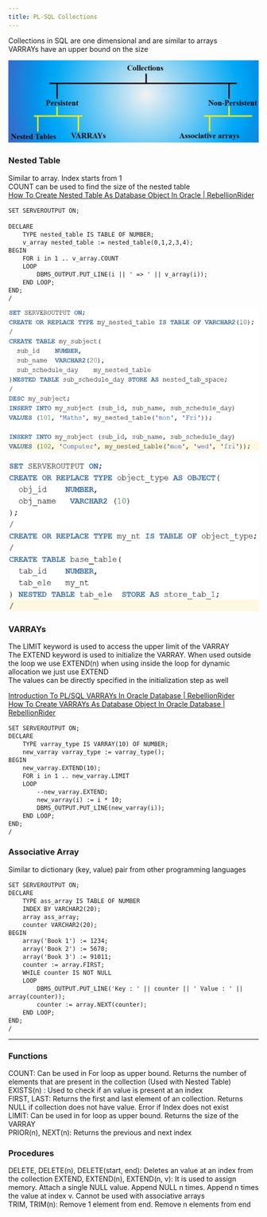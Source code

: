 ```yaml
---
title: PL-SQL Collections
---
```


Collections in SQL are one dimensional and are similar to arrays  
VARRAYs have an upper bound on the size

![Collections|550](../images/collection_objects.png)

### Nested Table

Similar to array. Index starts from 1  
COUNT can be used to find the size of the nested table  
[How To Create Nested Table As Database Object In Oracle | RebellionRider](http://www.rebellionrider.com/how-to-create-nested-table-as-database-object-in-oracle/#.WNZ32vl97IW)

````plsql
SET SERVEROUTPUT ON;

DECLARE
    TYPE nested_table IS TABLE OF NUMBER;
    v_array nested_table := nested_table(0,1,2,3,4);
BEGIN
    FOR i in 1 .. v_array.COUNT
    LOOP
        DBMS_OUTPUT.PUT_LINE(i || ' => ' || v_array(i));
    END LOOP;
END;
/
````

![Nested Table 1|550](../images/nested_table_1.png)

![Nested Table 2|500](../images/nested_table_2.png)

### VARRAYs

The LIMIT keyword is used to access the upper limit of the VARRAY  
The EXTEND keyword is used to initialize the VARRAY. When used outside the loop we use EXTEND(n) when using inside the loop for dynamic allocation we just use EXTEND  
The values can be directly specified in the initialization step as well

[Introduction To PL/SQL VARRAYs In Oracle Database | RebellionRider](http://www.rebellionrider.com/introduction-to-pl-sql-varrays-in-oracle-database/#.WPm5YdJ9670)  
[How To Create VARRAYs As Database Object In Oracle Database | RebellionRider](http://www.rebellionrider.com/how-to-create-varrays-as-database-object-in-oracle-database/#.WRRci2h9670)

````plsql
SET SERVEROUTPUT ON;
DECLARE
    TYPE varray_type IS VARRAY(10) OF NUMBER;
    new_varray varray_type := varray_type();
BEGIN
    new_varray.EXTEND(10);    
    FOR i in 1 .. new_varray.LIMIT
    LOOP
	 	--new_varray.EXTEND;
        new_varray(i) := i * 10;
        DBMS_OUTPUT.PUT_LINE(new_varray(i));
    END LOOP;
END;
/
````

### Associative Array

Similar to dictionary (key, value) pair from other programming languages

````plsql
SET SERVEROUTPUT ON;
DECLARE
    TYPE ass_array IS TABLE OF NUMBER
    INDEX BY VARCHAR2(20);
    array ass_array;
    counter VARCHAR2(20);
BEGIN
    array('Book 1') := 1234;
    array('Book 2') := 5678;
    array('Book 3') := 91011;
    counter := array.FIRST;
    WHILE counter IS NOT NULL
    LOOP
        DBMS_OUTPUT.PUT_LINE('Key : ' || counter || ' Value : ' || array(counter));
        counter := array.NEXT(counter);
    END LOOP;
END;
/
````

---

### Functions

COUNT: Can be used in For loop as upper bound. Returns the number of elements that are present in the collection (Used with Nested Table)  
EXISTS(n) : Used to check if an value is present at an index  
FIRST, LAST: Returns the first and last element of an collection. Returns NULL if collection does not have value. Error if Index does not exist  
LIMIT: Can be used in for loop as upper bound. Returns the size of the VARRAY  
PRIOR(n), NEXT(n): Returns the previous and next index

### Procedures

DELETE, DELETE(n), DELETE(start, end): Deletes an value at an index from the collection
EXTEND, EXTEND(n), EXTEND(n, v): It is used to assign memory. Attach a single NULL value. Append NULL n times. Append n times the value at index v. Cannot be used with associative arrays  
TRIM, TRIM(n): Remove 1 element from end. Remove n elements from end